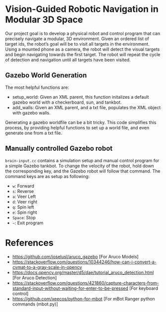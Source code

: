 
# Vision-Guided Robotic Navigation in Modular 3D Space

Our project goal is to develop a physical robot and control program that can precisely navigate a modular, 3D environment. Given an ordered list of target ids, the robot’s goal will be to visit all targets in the environment. Using a mounted phone as a camera, the robot will detect the visual targets and begin navigating towards the first target. The robot will repeat the cycle of detection and navigation until all targets have been visited.

## Gazebo World Generation

The most helpful functions are:

- setup_world: Given an XML parent, this function initalizes a default gazebo world with a checkerboard, sun, and tankbot.
- add_walls: Given an XML parent, and a txt file, populates the XML object with gazebo walls.

Generating a gazebo worldfile can be a bit tricky. This code simplifies this process, by providing helpful functions to set up a world file, and even generate one from a txt file.

## Manually controlled Gazebo robot

`brain-input.cc` contains a simulation setup and manual control program for a simple Gazebo tankbot. To change the velocity of the robot, hold down the corresponding key, and the Gazebo robot will follow that command. The command keys are as setup as following:

- `w`: Forward
- `s`: Reverse
- `a`: Veer Left
- `d`: Veer right
- `q`: Spin left
- `e`: Spin right
- `Space`: Stop
- `~`: Exit program

# References
- https://github.com/joselusl/aruco_gazebo [For Aruco Models]
- https://stackoverflow.com/questions/10344246/how-can-i-convert-a-cvmat-to-a-gray-scale-in-opencv
- https://docs.opencv.org/master/d5/dae/tutorial_aruco_detection.html [For Aruco Detection]
- https://stackoverflow.com/questions/421860/capture-characters-from-standard-input-without-waiting-for-enter-to-be-pressed [For keyboard control]
- https://github.com/xeecos/python-for-mbot [For mBot Ranger python commands (mbot.py)]
